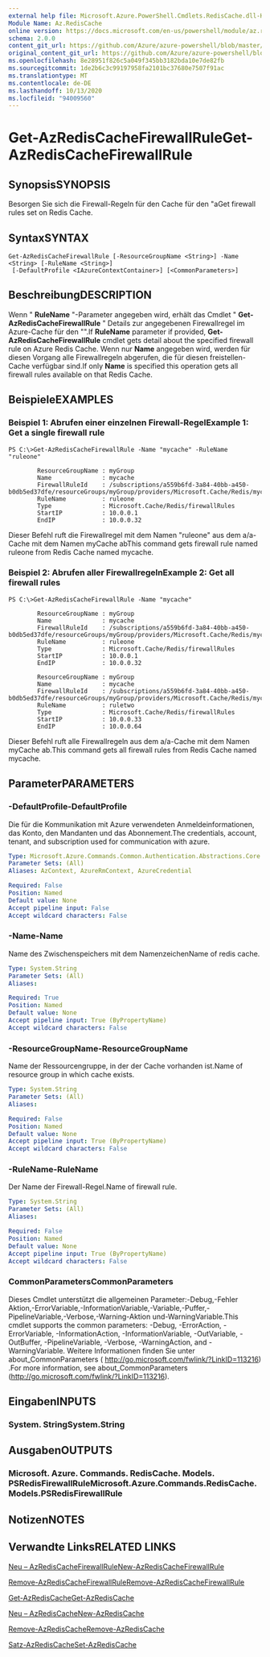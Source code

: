 ```yaml
---
external help file: Microsoft.Azure.PowerShell.Cmdlets.RedisCache.dll-Help.xml
Module Name: Az.RedisCache
online version: https://docs.microsoft.com/en-us/powershell/module/az.rediscache/get-azrediscachefirewallrule
schema: 2.0.0
content_git_url: https://github.com/Azure/azure-powershell/blob/master/src/RedisCache/RedisCache/help/Get-AzRedisCacheFirewallRule.md
original_content_git_url: https://github.com/Azure/azure-powershell/blob/master/src/RedisCache/RedisCache/help/Get-AzRedisCacheFirewallRule.md
ms.openlocfilehash: 8e28951f826c5a049f345bb3182bda10e7de82fb
ms.sourcegitcommit: 1de2b6c3c99197958fa2101bc37680e7507f91ac
ms.translationtype: MT
ms.contentlocale: de-DE
ms.lasthandoff: 10/13/2020
ms.locfileid: "94009560"
---
```

# <span data-ttu-id="57abc-101">Get-AzRedisCacheFirewallRule</span><span class="sxs-lookup"><span data-stu-id="57abc-101">Get-AzRedisCacheFirewallRule</span></span>

## <span data-ttu-id="57abc-102">Synopsis</span><span class="sxs-lookup"><span data-stu-id="57abc-102">SYNOPSIS</span></span>
<span data-ttu-id="57abc-103">Besorgen Sie sich die Firewall-Regeln für den Cache für den "a</span><span class="sxs-lookup"><span data-stu-id="57abc-103">Get firewall rules set on Redis Cache.</span></span>

## <span data-ttu-id="57abc-104">Syntax</span><span class="sxs-lookup"><span data-stu-id="57abc-104">SYNTAX</span></span>

```
Get-AzRedisCacheFirewallRule [-ResourceGroupName <String>] -Name <String> [-RuleName <String>]
 [-DefaultProfile <IAzureContextContainer>] [<CommonParameters>]
```

## <span data-ttu-id="57abc-105">Beschreibung</span><span class="sxs-lookup"><span data-stu-id="57abc-105">DESCRIPTION</span></span>
<span data-ttu-id="57abc-106">Wenn " **RuleName** "-Parameter angegeben wird, erhält das Cmdlet " **Get-AzRedisCacheFirewallRule** " Details zur angegebenen Firewallregel im Azure-Cache für den "".</span><span class="sxs-lookup"><span data-stu-id="57abc-106">If **RuleName** parameter if provided, **Get-AzRedisCacheFirewallRule** cmdlet gets detail about the specified firewall rule on Azure Redis Cache.</span></span> <span data-ttu-id="57abc-107">Wenn nur **Name** angegeben wird, werden für diesen Vorgang alle Firewallregeln abgerufen, die für diesen freistellen-Cache verfügbar sind.</span><span class="sxs-lookup"><span data-stu-id="57abc-107">If only **Name** is specified this operation gets all firewall rules available on that Redis Cache.</span></span>

## <span data-ttu-id="57abc-108">Beispiele</span><span class="sxs-lookup"><span data-stu-id="57abc-108">EXAMPLES</span></span>

### <span data-ttu-id="57abc-109">Beispiel 1: Abrufen einer einzelnen Firewall-Regel</span><span class="sxs-lookup"><span data-stu-id="57abc-109">Example 1: Get a single firewall rule</span></span>
```
PS C:\>Get-AzRedisCacheFirewallRule -Name "mycache" -RuleName "ruleone"

        ResourceGroupName : myGroup
        Name              : mycache
        FirewallRuleId    : /subscriptions/a559b6fd-3a84-40bb-a450-b0db5ed37dfe/resourceGroups/myGroup/providers/Microsoft.Cache/Redis/mycache/firewallRules/ruleone
        RuleName          : ruleone
        Type              : Microsoft.Cache/Redis/firewallRules
        StartIP           : 10.0.0.1
        EndIP             : 10.0.0.32
```

<span data-ttu-id="57abc-110">Dieser Befehl ruft die Firewallregel mit dem Namen "ruleone" aus dem a/a-Cache mit dem Namen myCache ab</span><span class="sxs-lookup"><span data-stu-id="57abc-110">This command gets firewall rule named ruleone from Redis Cache named mycache.</span></span>

### <span data-ttu-id="57abc-111">Beispiel 2: Abrufen aller Firewallregeln</span><span class="sxs-lookup"><span data-stu-id="57abc-111">Example 2: Get all firewall rules</span></span>
```
PS C:\>Get-AzRedisCacheFirewallRule -Name "mycache"

        ResourceGroupName : myGroup
        Name              : mycache
        FirewallRuleId    : /subscriptions/a559b6fd-3a84-40bb-a450-b0db5ed37dfe/resourceGroups/myGroup/providers/Microsoft.Cache/Redis/mycache/firewallRules/ruleone
        RuleName          : ruleone
        Type              : Microsoft.Cache/Redis/firewallRules
        StartIP           : 10.0.0.1
        EndIP             : 10.0.0.32

        ResourceGroupName : myGroup
        Name              : mycache
        FirewallRuleId    : /subscriptions/a559b6fd-3a84-40bb-a450-b0db5ed37dfe/resourceGroups/myGroup/providers/Microsoft.Cache/Redis/mycache/firewallRules/ruletwo
        RuleName          : ruletwo
        Type              : Microsoft.Cache/Redis/firewallRules
        StartIP           : 10.0.0.33
        EndIP             : 10.0.0.64
```

<span data-ttu-id="57abc-112">Dieser Befehl ruft alle Firewallregeln aus dem a/a-Cache mit dem Namen myCache ab.</span><span class="sxs-lookup"><span data-stu-id="57abc-112">This command gets all firewall rules from Redis Cache named mycache.</span></span>

## <span data-ttu-id="57abc-113">Parameter</span><span class="sxs-lookup"><span data-stu-id="57abc-113">PARAMETERS</span></span>

### <span data-ttu-id="57abc-114">-DefaultProfile</span><span class="sxs-lookup"><span data-stu-id="57abc-114">-DefaultProfile</span></span>
<span data-ttu-id="57abc-115">Die für die Kommunikation mit Azure verwendeten Anmeldeinformationen, das Konto, den Mandanten und das Abonnement.</span><span class="sxs-lookup"><span data-stu-id="57abc-115">The credentials, account, tenant, and subscription used for communication with azure.</span></span>

```yaml
Type: Microsoft.Azure.Commands.Common.Authentication.Abstractions.Core.IAzureContextContainer
Parameter Sets: (All)
Aliases: AzContext, AzureRmContext, AzureCredential

Required: False
Position: Named
Default value: None
Accept pipeline input: False
Accept wildcard characters: False
```

### <span data-ttu-id="57abc-116">-Name</span><span class="sxs-lookup"><span data-stu-id="57abc-116">-Name</span></span>
<span data-ttu-id="57abc-117">Name des Zwischenspeichers mit dem Namenzeichen</span><span class="sxs-lookup"><span data-stu-id="57abc-117">Name of redis cache.</span></span>

```yaml
Type: System.String
Parameter Sets: (All)
Aliases:

Required: True
Position: Named
Default value: None
Accept pipeline input: True (ByPropertyName)
Accept wildcard characters: False
```

### <span data-ttu-id="57abc-118">-ResourceGroupName</span><span class="sxs-lookup"><span data-stu-id="57abc-118">-ResourceGroupName</span></span>
<span data-ttu-id="57abc-119">Name der Ressourcengruppe, in der der Cache vorhanden ist.</span><span class="sxs-lookup"><span data-stu-id="57abc-119">Name of resource group in which cache exists.</span></span>

```yaml
Type: System.String
Parameter Sets: (All)
Aliases:

Required: False
Position: Named
Default value: None
Accept pipeline input: True (ByPropertyName)
Accept wildcard characters: False
```

### <span data-ttu-id="57abc-120">-RuleName</span><span class="sxs-lookup"><span data-stu-id="57abc-120">-RuleName</span></span>
<span data-ttu-id="57abc-121">Der Name der Firewall-Regel.</span><span class="sxs-lookup"><span data-stu-id="57abc-121">Name of firewall rule.</span></span>

```yaml
Type: System.String
Parameter Sets: (All)
Aliases:

Required: False
Position: Named
Default value: None
Accept pipeline input: True (ByPropertyName)
Accept wildcard characters: False
```

### <span data-ttu-id="57abc-122">CommonParameters</span><span class="sxs-lookup"><span data-stu-id="57abc-122">CommonParameters</span></span>
<span data-ttu-id="57abc-123">Dieses Cmdlet unterstützt die allgemeinen Parameter:-Debug,-Fehler Aktion,-ErrorVariable,-InformationVariable,-Variable,-Puffer,-PipelineVariable,-Verbose,-Warning-Aktion und-WarningVariable.</span><span class="sxs-lookup"><span data-stu-id="57abc-123">This cmdlet supports the common parameters: -Debug, -ErrorAction, -ErrorVariable, -InformationAction, -InformationVariable, -OutVariable, -OutBuffer, -PipelineVariable, -Verbose, -WarningAction, and -WarningVariable.</span></span> <span data-ttu-id="57abc-124">Weitere Informationen finden Sie unter about_CommonParameters ( http://go.microsoft.com/fwlink/?LinkID=113216) .</span><span class="sxs-lookup"><span data-stu-id="57abc-124">For more information, see about_CommonParameters (http://go.microsoft.com/fwlink/?LinkID=113216).</span></span>

## <span data-ttu-id="57abc-125">Eingaben</span><span class="sxs-lookup"><span data-stu-id="57abc-125">INPUTS</span></span>

### <span data-ttu-id="57abc-126">System. String</span><span class="sxs-lookup"><span data-stu-id="57abc-126">System.String</span></span>

## <span data-ttu-id="57abc-127">Ausgaben</span><span class="sxs-lookup"><span data-stu-id="57abc-127">OUTPUTS</span></span>

### <span data-ttu-id="57abc-128">Microsoft. Azure. Commands. RedisCache. Models. PSRedisFirewallRule</span><span class="sxs-lookup"><span data-stu-id="57abc-128">Microsoft.Azure.Commands.RedisCache.Models.PSRedisFirewallRule</span></span>

## <span data-ttu-id="57abc-129">Notizen</span><span class="sxs-lookup"><span data-stu-id="57abc-129">NOTES</span></span>

## <span data-ttu-id="57abc-130">Verwandte Links</span><span class="sxs-lookup"><span data-stu-id="57abc-130">RELATED LINKS</span></span>

[<span data-ttu-id="57abc-131">Neu – AzRedisCacheFirewallRule</span><span class="sxs-lookup"><span data-stu-id="57abc-131">New-AzRedisCacheFirewallRule</span></span>](./New-AzRedisCacheFirewallRule.md)

[<span data-ttu-id="57abc-132">Remove-AzRedisCacheFirewallRule</span><span class="sxs-lookup"><span data-stu-id="57abc-132">Remove-AzRedisCacheFirewallRule</span></span>](./Remove-AzRedisCacheFirewallRule.md)

[<span data-ttu-id="57abc-133">Get-AzRedisCache</span><span class="sxs-lookup"><span data-stu-id="57abc-133">Get-AzRedisCache</span></span>](./Get-AzRedisCache.md)

[<span data-ttu-id="57abc-134">Neu – AzRedisCache</span><span class="sxs-lookup"><span data-stu-id="57abc-134">New-AzRedisCache</span></span>](./New-AzRedisCache.md)

[<span data-ttu-id="57abc-135">Remove-AzRedisCache</span><span class="sxs-lookup"><span data-stu-id="57abc-135">Remove-AzRedisCache</span></span>](./Remove-AzRedisCache.md)

[<span data-ttu-id="57abc-136">Satz-AzRedisCache</span><span class="sxs-lookup"><span data-stu-id="57abc-136">Set-AzRedisCache</span></span>](./Set-AzRedisCache.md)